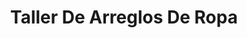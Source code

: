 ---
title: "Taller De Arreglos De Ropa"
url: /reus/taller-de-arreglos-de-ropa/
shop: Schneiderei
---